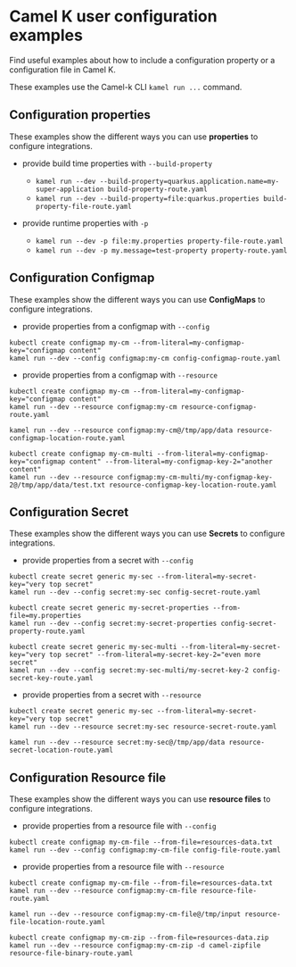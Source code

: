# Camel K user configuration examples

Find useful examples about how to include a configuration property or a configuration file in Camel K.

These examples use the Camel-k CLI `kamel run ...` command.

## Configuration properties

These examples show the different ways you can use **properties** to configure integrations.

* provide build time properties with `--build-property`
  * `kamel run --dev --build-property=quarkus.application.name=my-super-application build-property-route.yaml`
  * `kamel run --dev --build-property=file:quarkus.properties build-property-file-route.yaml`

* provide runtime properties with `-p`
  * `kamel run --dev -p file:my.properties property-file-route.yaml`
  * `kamel run --dev -p my.message=test-property property-route.yaml`

## Configuration Configmap

These examples show the different ways you can use **ConfigMaps** to configure integrations.

* provide properties from a configmap with `--config`

```
kubectl create configmap my-cm --from-literal=my-configmap-key="configmap content"
kamel run --dev --config configmap:my-cm config-configmap-route.yaml
```

* provide properties from a configmap with `--resource`

```
kubectl create configmap my-cm --from-literal=my-configmap-key="configmap content"
kamel run --dev --resource configmap:my-cm resource-configmap-route.yaml

kamel run --dev --resource configmap:my-cm@/tmp/app/data resource-configmap-location-route.yaml

kubectl create configmap my-cm-multi --from-literal=my-configmap-key="configmap content" --from-literal=my-configmap-key-2="another content"
kamel run --dev --resource configmap:my-cm-multi/my-configmap-key-2@/tmp/app/data/test.txt resource-configmap-key-location-route.yaml
```

## Configuration Secret

These examples show the different ways you can use **Secrets** to configure integrations.

* provide properties from a secret with `--config`

```
kubectl create secret generic my-sec --from-literal=my-secret-key="very top secret"
kamel run --dev --config secret:my-sec config-secret-route.yaml

kubectl create secret generic my-secret-properties --from-file=my.properties
kamel run --dev --config secret:my-secret-properties config-secret-property-route.yaml

kubectl create secret generic my-sec-multi --from-literal=my-secret-key="very top secret" --from-literal=my-secret-key-2="even more secret"
kamel run --dev --config secret:my-sec-multi/my-secret-key-2 config-secret-key-route.yaml
```

* provide properties from a secret with `--resource`

```
kubectl create secret generic my-sec --from-literal=my-secret-key="very top secret"
kamel run --dev --resource secret:my-sec resource-secret-route.yaml

kamel run --dev --resource secret:my-sec@/tmp/app/data resource-secret-location-route.yaml
```

## Configuration Resource file

These examples show the different ways you can use **resource files** to configure integrations.

* provide properties from a resource file with `--config`

```
kubectl create configmap my-cm-file --from-file=resources-data.txt
kamel run --dev --config configmap:my-cm-file config-file-route.yaml
```

* provide properties from a resource file with `--resource`

```
kubectl create configmap my-cm-file --from-file=resources-data.txt
kamel run --dev --resource configmap:my-cm-file resource-file-route.yaml

kamel run --dev --resource configmap:my-cm-file@/tmp/input resource-file-location-route.yaml

kubectl create configmap my-cm-zip --from-file=resources-data.zip
kamel run --dev --resource configmap:my-cm-zip -d camel-zipfile resource-file-binary-route.yaml
```
